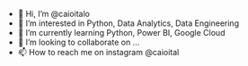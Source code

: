 - 👋 Hi, I’m @caioitalo
- 👀 I’m interested in Python, Data Analytics, Data Engineering
- 🌱 I’m currently learning Python, Power BI, Google Cloud
- 💞️ I’m looking to collaborate on ...
- 📫 How to reach me on instagram @caioital

<!---
caioitalo/caioitalo is a ✨ special ✨ repository because its `README.md` (this file) appears on your GitHub profile.
You can click the Preview link to take a look at your changes.
--->
